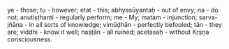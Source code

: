 ye - those; tu - however; etat - this; abhyasūyantaḥ - out of envy; na - do not; anutiṣṭhanti - regularly perform; me - My; matam - injunction; sarva-jñāna - in all sorts of knowledge; vimūḍhān - perfectly befooled; tān - they are; viddhi - know it well; naṣṭān - all ruined; acetasaḥ - without Kṛṣṇa consciousness.